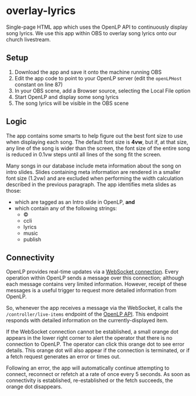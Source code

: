 # overlay-lyrics

Single-page HTML app which uses the OpenLP API to continuously display song lyrics. We use
this app within OBS to overlay song lyrics onto our church livestream.

## Setup

1. Download the app and save it onto the machine running OBS
2. Edit the app code to point to your OpenLP server (edit the `openLPHost` constant on line 87)
3. In your OBS scene, add a Browser source, selecting the Local File option
4. Start OpenLP and display some song lyrics
5. The song lyrics will be visible in the OBS scene

## Logic

The app contains some smarts to help figure out the best font size to use when displaying
each song. The default font size is **4vw**, but if, at that size, any line of the song is
wider than the screen, the font size of the entire song is reduced in 0.1vw steps until
all lines of the song fit the screen.

Many songs in our database include meta information about the song on intro slides. Slides
containing meta information are rendered in a smaller font size (1.2vw) and are excluded
when performing the width calculation described in the previous paragraph. The app
identifies meta slides as those:

* which are tagged as an Intro slide in OpenLP, **and**
* which contain any of the following strings:
  * ©
  * ccli
  * lyrics
  * music
  * publish

## Connectivity

OpenLP provides real-time updates via a [WebSocket connection](https://gitlab.com/openlp/wiki/-/wikis/Documentation/websockets).
Every operation within OpenLP sends a message over this connection; although each message
contains very limited information. However, receipt of these messages is a useful trigger
to request more detailed information from OpenLP.

So, whenever the app receives a message via the WebSocket, it calls the `/controller/live-items`
endpoint of the [OpenLP API](https://gitlab.com/openlp/wiki/-/wikis/Documentation/HTTP-API).
This endpoint responds with detailed information on the currently-displayed item.

If the WebSocket connection cannot be established, a small orange dot appears in the lower
right corner to alert the operator that there is no connection to OpenLP. The operator can
click this orange dot to see error details. This orange dot will also appear if the
connection is terminated, or if a fetch request generates an error or times out.

Following an error, the app will automatically continue attempting to connect, reconnect
or refetch at a rate of once every 5 seconds. As soon as connectivity is established,
re-established or the fetch succeeds, the orange dot disappears.
